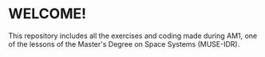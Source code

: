 # WELCOME!
This repository includes all the exercises and coding made during AM1, one of the lessons of the Master's Degree on Space Systems (MUSE-IDR).

